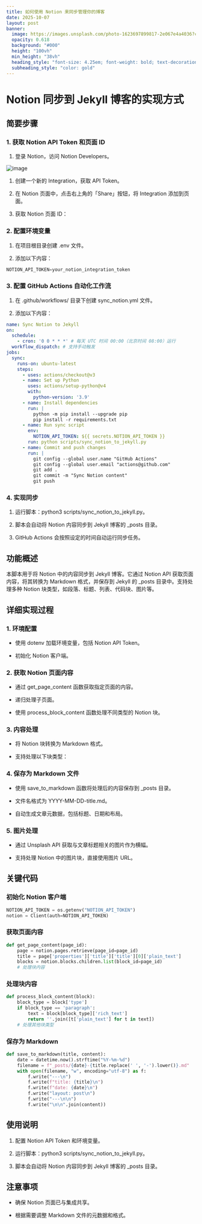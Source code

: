 ```yaml
---
title: 如何使用 Notion 来同步管理你的博客
date: 2025-10-07
layout: post
banner:
  image: https://images.unsplash.com/photo-1623697899817-2e067e4a4036?crop=entropy&cs=tinysrgb&fit=max&fm=jpg&ixid=M3w2OTIwMzJ8MHwxfHJhbmRvbXx8fHx8fHx8fDE3NTk4MjU3MDF8&ixlib=rb-4.1.0&q=80&w=1080
  opacity: 0.618
  background: "#000"
  height: "100vh"
  min_height: "38vh"
  heading_style: "font-size: 4.25em; font-weight: bold; text-decoration: underline"
  subheading_style: "color: gold"
---
```


# Notion 同步到 Jekyll 博客的实现方式

## 简要步骤

### 1. 获取 Notion API Token 和页面 ID

1. 登录 Notion，访问 Notion Developers。

![image](https://prod-files-secure.s3.us-west-2.amazonaws.com/a7a0cc5a-89b9-4cda-8686-1fba0ca52f40/d19c1afe-dea5-4312-9333-786b0ba83054/image.png?X-Amz-Algorithm=AWS4-HMAC-SHA256&X-Amz-Content-Sha256=UNSIGNED-PAYLOAD&X-Amz-Credential=ASIAZI2LB466ZVP7K26Q%2F20251007%2Fus-west-2%2Fs3%2Faws4_request&X-Amz-Date=20251007T082820Z&X-Amz-Expires=3600&X-Amz-Security-Token=IQoJb3JpZ2luX2VjEAgaCXVzLXdlc3QtMiJGMEQCIHYyXiFXCUeDvzwlvf1BWSVEyryHBWdsD6uqn1WwNPp9AiBtikDmRyIIN%2BYOgWU7tl7JMZdlXw48ycqtfHXhwLJvrCqIBAih%2F%2F%2F%2F%2F%2F%2F%2F%2F%2F8BEAAaDDYzNzQyMzE4MzgwNSIMo%2BJsCh0bCCD11MG6KtwDfuAKM8PISYy4q4vkkWVyD3wjLed4kf369GIrUPnv97HMmXknB8LHSPwXBB%2FJhU%2Fx6vygU7Xgw6oqCdQnLSM%2BO%2FYqpvkr%2BOMBZXGHvZaoOsNBToN8jQjtAKqX8qncOw5o6i1DZlL4FDgxcyrNd3DHOK2cLt0EHYKrx%2ButotrXP07zJojhiRvZ8D0CMBC4KfH0CoifdJu9QZ%2BwZVKqNohSUYqD42kWWlBAEJgX8OWmyloPvOng1LxehMssug%2BrH3GwL%2FaQ0WT4X0%2BtDNRFiym1lfsBozrgjV1vs4Xg1q7khikqHq4jGSxsKO2ecVTeXNXw718VAl8L9YwatSTmo9x9XGBV4ue4y1RLc4Qd4VeIaayIaFT%2FeQtbVxd%2FXIKEFQhadxLqrgOnYxfbj6XTD1H8n1Dsyi7dyZh0OAKlHTH0J4XEnkIh7LOdjm9pP%2BnUZzPjJUwpCAtCnEwre1RrFuvbdjEXWNYgPnyjZnyv4e51zEgUSu10C1UMFW9RBO0EXEPUxhXpBN%2B%2FfUXKCAqracso0WTr7NKX1GhQjjRS4RmSZC3tlEQ0HwufTfAJVdqsFvhHlWL0K0M4XhcemqwhKjI%2FQ%2FHIEP68S1BbFmzOKNPi%2BUNK3Dmdxx1BNqD3DVAwkIaTxwY6pgEclfa2hE3Yp1kj0Kkk3AEh58yYgs0smyg6LKGpWR5K1QEjgMU3XY4vUL55Ggr00QulhyQr%2BGQrWyjCukvQNwZS1iSBONAT69D%2F7nwrnybxMyQqD%2F7OvyrPVeET%2BkPS%2F0p8O7rsUk4wXgdrXWzPrRr%2FaYpSddv7ApSJt3ZMeXuOZehbhXyX58GS76r29n6bwCYNTTFwqgWgEQwTG%2FnCm7GjzoJriMzh&X-Amz-Signature=36011dcf18fc99659c56ef2c4eb8adda9077010e70629bed70a3ac7c7c4ad7d3&X-Amz-SignedHeaders=host&x-amz-checksum-mode=ENABLED&x-id=GetObject)

1. 创建一个新的 Integration，获取 API Token。

1. 在 Notion 页面中，点击右上角的「Share」按钮，将 Integration 添加到页面。

1. 获取 Notion 页面 ID：


### 2. 配置环境变量

1. 在项目根目录创建 .env 文件。

1. 添加以下内容：

```javascript
NOTION_API_TOKEN=your_notion_integration_token
```

### 3. 配置 GitHub Actions 自动化工作流

1. 在 .github/workflows/ 目录下创建 sync_notion.yml 文件。

1. 添加以下内容：

```yaml
name: Sync Notion to Jekyll
on:
  schedule:
    - cron: '0 0 * * *' # 每天 UTC 时间 00:00（北京时间 08:00）运行
  workflow_dispatch: # 支持手动触发
jobs:
  sync:
    runs-on: ubuntu-latest
    steps:
      - uses: actions/checkout@v3
      - name: Set up Python
        uses: actions/setup-python@v4
        with:
          python-version: '3.9'
      - name: Install dependencies
        run: |
          python -m pip install --upgrade pip
          pip install -r requirements.txt
      - name: Run sync script
        env:
          NOTION_API_TOKEN: ${{ secrets.NOTION_API_TOKEN }}
        run: python scripts/sync_notion_to_jekyll.py
      - name: Commit and push changes
        run: |
          git config --global user.name "GitHub Actions"
          git config --global user.email "actions@github.com"
          git add .
          git commit -m "Sync Notion content"
          git push
```

### 4. 实现同步

1. 运行脚本：python3 scripts/sync_notion_to_jekyll.py。

1. 脚本会自动将 Notion 内容同步到 Jekyll 博客的 _posts 目录。

1. GitHub Actions 会按照设定的时间自动运行同步任务。

## 功能概述

本脚本用于将 Notion 中的内容同步到 Jekyll 博客。它通过 Notion API 获取页面内容，将其转换为 Markdown 格式，并保存到 Jekyll 的 _posts 目录中。支持处理多种 Notion 块类型，如段落、标题、列表、代码块、图片等。

## 详细实现过程

### 1. 环境配置

- 使用 dotenv 加载环境变量，包括 Notion API Token。

- 初始化 Notion 客户端。

### 2. 获取 Notion 页面内容

- 通过 get_page_content 函数获取指定页面的内容。

- 递归处理子页面。

- 使用 process_block_content 函数处理不同类型的 Notion 块。

### 3. 内容处理

- 将 Notion 块转换为 Markdown 格式。

- 支持处理以下块类型：


### 4. 保存为 Markdown 文件

- 使用 save_to_markdown 函数将处理后的内容保存到 _posts 目录。

- 文件名格式为 YYYY-MM-DD-title.md。

- 自动生成文章元数据，包括标题、日期和布局。

### 5. 图片处理

- 通过 Unsplash API 获取与文章标题相关的图片作为横幅。

- 支持处理 Notion 中的图片块，直接使用图片 URL。

## 关键代码

### 初始化 Notion 客户端

```python
NOTION_API_TOKEN = os.getenv("NOTION_API_TOKEN")
notion = Client(auth=NOTION_API_TOKEN)
```

### 获取页面内容

```python
def get_page_content(page_id):
    page = notion.pages.retrieve(page_id=page_id)
    title = page['properties']['title']['title'][0]['plain_text']
    blocks = notion.blocks.children.list(block_id=page_id)
    # 处理块内容
```

### 处理块内容

```python
def process_block_content(block):
    block_type = block['type']
    if block_type == 'paragraph':
        text = block[block_type]['rich_text']
        return ''.join([t['plain_text'] for t in text])
    # 处理其他块类型
```

### 保存为 Markdown

```python
def save_to_markdown(title, content):
    date = datetime.now().strftime("%Y-%m-%d")
    filename = f"_posts/{date}-{title.replace(' ', '-').lower()}.md"
    with open(filename, "w", encoding="utf-8") as f:
        f.write("---\n")
        f.write(f"title: {title}\n")
        f.write(f"date: {date}\n")
        f.write("layout: post\n")
        f.write("---\n\n")
        f.write("\n\n".join(content))
```

## 使用说明

1. 配置 Notion API Token 和环境变量。

1. 运行脚本：python3 scripts/sync_notion_to_jekyll.py。

1. 脚本会自动将 Notion 内容同步到 Jekyll 博客的 _posts 目录。

## 注意事项

- 确保 Notion 页面已与集成共享。

- 根据需要调整 Markdown 文件的元数据和格式。